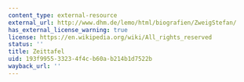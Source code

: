 ```yaml
---
content_type: external-resource
external_url: http://www.dhm.de/lemo/html/biografien/ZweigStefan/
has_external_license_warning: true
license: https://en.wikipedia.org/wiki/All_rights_reserved
status: ''
title: Zeittafel
uid: 193f9955-3323-4f4c-b60a-b214b1d7522b
wayback_url: ''
---
```

